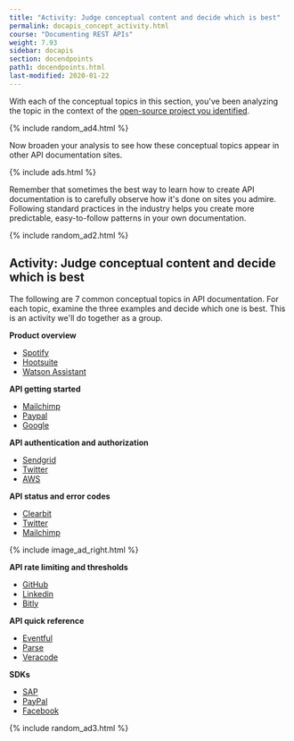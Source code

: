 ```yaml
---
title: "Activity: Judge conceptual content and decide which is best"
permalink: docapis_concept_activity.html
course: "Documenting REST APIs"
weight: 7.93
sidebar: docapis
section: docendpoints
path1: docendpoints.html
last-modified: 2020-01-22
---
```


With each of the conceptual topics in this section, you've been analyzing the topic in the context of the [open-source project you identified](docapis_find_open_source_project.html).

{% include random_ad4.html %}

Now broaden your analysis to see how these conceptual topics appear in other API documentation sites.

{% include ads.html %}

Remember that sometimes the best way to learn how to create API documentation is to carefully observe how it's done on sites you admire. Following standard practices in the industry helps you create more predictable, easy-to-follow patterns in your own documentation.

{% include random_ad2.html %}


##  <i class="fa fa-user-circle"></i> Activity: Judge conceptual content and decide which is best


The following are 7 common conceptual topics in API documentation. For each topic, examine the three examples and decide which one is best. This is an activity we'll do together as a group.

**Product overview**

* [Spotify](https://developer.spotify.com/documentation/web-api/)
* [Hootsuite](https://developer.hootsuite.com/docs/the-hootsuite-platform)
* [Watson Assistant](https://cloud.ibm.com/docs/services/assistant?topic=assistant-index#index)


**API getting started**
* [Mailchimp](https://mailchimp.com/developer/guides/get-started-with-mailchimp-api-3/)
* [Paypal](https://developer.paypal.com/docs/api/overview/)
* [Google](https://developers.google.com/adsense/management/getting_started)

**API authentication and authorization**
* [Sendgrid](https://sendgrid.com/docs/User_Guide/Settings/api_keys.html)
* [Twitter](https://developer.twitter.com/en/docs/basics/authentication/guides/access-tokens.html)
* [AWS](https://docs.aws.amazon.com/AWSECommerceService/latest/DG/HMACSignatures.html)

**API status and error codes**
* [Clearbit](https://clearbit.com/docs?python#errors-error-types)
* [Twitter](https://developer.twitter.com/en/docs/basics/response-codes)
* [Mailchimp](http://developer.mailchimp.com/documentation/mailchimp/guides/error-glossary/)

{% include image_ad_right.html %}

**API rate limiting and thresholds**
* [GitHub](https://developer.github.com/v3/rate_limit/)
* [Linkedin](https://docs.microsoft.com/en-us/linkedin/shared/api-guide/concepts/rate-limits?context=linkedin/consumer/context)
* [Bitly](http://dev.bitly.com/rate_limiting.html)

**API quick reference**
* [Eventful](http://api.eventful.com/docs)
* [Parse](http://docs.parseplatform.org/rest/guide/#quick-reference)
* [Veracode](https://help.veracode.com/reader/LMv_dtSHyb7iIxAQznC~9w/FhxRdiWf5qejrtajmjGtpw)

**SDKs**
* [SAP](https://developers.gigya.com/display/GD/APIs+and+SDKs)
* [PayPal](https://developer.paypal.com/docs/api/quickstart/)
* [Facebook](https://developers.facebook.com/docs/apis-and-sdks)


{% include random_ad3.html %}
